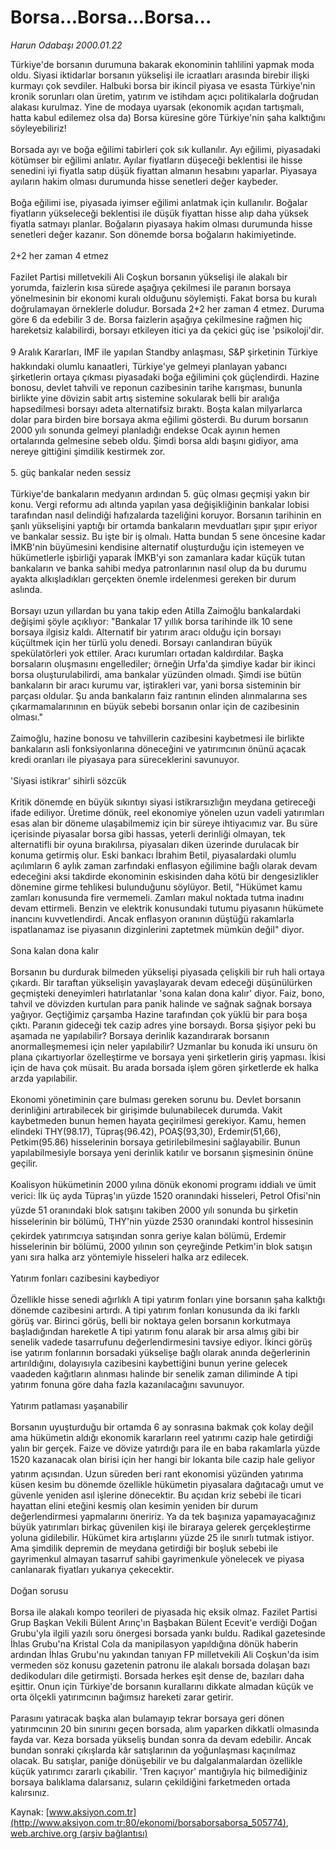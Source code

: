 # Borsa...Borsa...Borsa...

*Harun Odabaşı 2000.01.22*

<div class="pNewsDetailMainContent" itemprop="articleBody">
 Türkiye'de borsanın durumuna bakarak ekonominin tahlilini yapmak moda oldu. Siyasi iktidarlar borsanın yükselişi ile icraatları arasında birebir ilişki kurmayı çok sevdiler. Halbuki borsa bir ikincil piyasa ve esasta Türkiye'nin kronik sorunları olan üretim, yatırım ve istihdam açıcı politikalarla doğrudan alakası kurulmaz. Yine de modaya uyarsak (ekonomik açıdan tartışmalı, hatta kabul edilemez olsa da) Borsa küresine göre Türkiye'nin şaha kalktığını söyleyebiliriz!
 <br/>
 <br/>
 Borsada ayı ve boğa eğilimi tabirleri çok sık kullanılır. Ayı eğilimi, piyasadaki kötümser bir eğilimi anlatır. Ayılar fiyatların düşeceği beklentisi ile hisse senedini iyi fiyatla satıp düşük fiyattan almanın hesabını yaparlar. Piyasaya ayıların hakim olması durumunda hisse senetleri değer kaybeder.
 <br/>
 <br/>
 Boğa eğilimi ise, piyasada iyimser eğilimi anlatmak için kullanılır. Boğalar fiyatların yükseleceği beklentisi ile düşük fiyattan hisse alıp daha yüksek fiyatla satmayı planlar. Boğaların piyasaya hakim olması durumunda hisse senetleri değer kazanır. Son dönemde borsa boğaların hakimiyetinde.
 <br/>
 <br/>
 2+2 her zaman 4 etmez
 <br/>
 <br/>
 Fazilet Partisi milletvekili Ali Coşkun borsanın yükselişi ile alakalı bir yorumda, faizlerin kısa sürede aşağıya çekilmesi ile paranın borsaya yönelmesinin bir ekonomi kuralı olduğunu söylemişti. Fakat borsa bu kuralı doğrulamayan örneklerle doludur. Borsada 2+2  her zaman 4 etmez. Duruma göre 6 da edebilir 3 de. Borsa faizlerin aşağıya çekilmesine rağmen hiç hareketsiz kalabilirdi, borsayı etkileyen itici ya da çekici güç ise 'psikoloji'dir.
 <br/>
 <br/>
 9 Aralık Kararları, IMF ile yapılan Standby anlaşması, S&amp;P şirketinin Türkiye hakkındaki olumlu kanaatleri, Türkiye'ye gelmeyi planlayan yabancı şirketlerin ortaya çıkması piyasadaki boğa eğilimini çok güçlendirdi. Hazine bonosu, devlet tahvili ve reponun cazibesinin tarihe karışması, bununla birlikte yine dövizin sabit artış sistemine sokularak belli bir aralığa hapsedilmesi borsayı adeta alternatifsiz bıraktı. Boşta kalan milyarlarca dolar para birden bire borsaya akma eğilimi gösterdi. Bu durum borsanın 2000 yılı sonunda gelmeyi planladığı endekse Ocak ayının hemen ortalarında gelmesine sebeb oldu. Şimdi borsa aldı başını gidiyor, ama nereye gittiğini şimdilik kestirmek zor.
 <br/>
 <br/>
 5. güç bankalar neden sessiz
 <br/>
 <br/>
 Türkiye'de bankaların medyanın ardından 5. güç olması geçmişi yakın bir konu. Vergi reformu adı altında yapılan yasa değişikliğinin bankalar lobisi tarafından nasıl delindiği hafızalarda tazeliğini koruyor. Borsanın tarihinin en şanlı yükselişini yaptığı bir ortamda bankaların mevduatları şıpır şıpır eriyor ve bankalar sessiz. Bu işte bir iş olmalı. Hatta bundan 5 sene öncesine kadar İMKB'nin büyümesini kendisine alternatif oluşturduğu için istemeyen ve hükümetlerle işbirliği yaparak İMKB'yi son zamanlara kadar küçük tutan bankaların ve banka sahibi medya patronlarının nasıl olup da bu durumu ayakta alkışladıkları gerçekten önemle irdelenmesi gereken bir durum aslında.
 <br/>
 <br/>
 Borsayı uzun yıllardan bu yana takip eden Atilla Zaimoğlu bankalardaki değişimi şöyle açıklıyor: "Bankalar 17 yıllık borsa tarihinde ilk 10 sene borsaya ilgisiz kaldı. Alternatif bir yatırım aracı olduğu için borsayı küçültmek için her türlü yolu denedi. Borsayı canlandıran büyük spekülatörleri yok ettiler. Aracı kurumları ortadan kaldırdılar. Başka borsaların oluşmasını engellediler; örneğin Urfa'da şimdiye kadar bir ikinci borsa oluşturulabilirdi, ama bankalar yüzünden olmadı. Şimdi ise bütün bankaların bir aracı kurumu var, iştirakleri var, yani borsa sisteminin bir parçası oldular. Şu anda bankaların faiz rantının elinden alınmalarına ses çıkarmamalarınının en büyük sebebi borsanın onlar için de cazibesinin olması."
 <br/>
 <br/>
 Zaimoğlu, hazine bonosu ve tahvillerin cazibesini kaybetmesi ile birlikte bankaların asli fonksiyonlarına döneceğini ve yatırımcının önünü açacak kredi oranları ile piyasaya para süreceklerini savunuyor.
 <br/>
 <br/>
 'Siyasi istikrar' sihirli sözcük
 <br/>
 <br/>
 Kritik dönemde en büyük sıkıntıyı siyasi istikrarsızlığın meydana getireceği ifade ediliyor.  Üretime dönük, reel ekonomiye yönelen uzun vadeli yatırımları esas alan bir döneme ulaşabilmemiz için bir süreye ihtiyacımız var. Bu süre içerisinde piyasalar borsa gibi hassas, yeterli derinliği olmayan, tek alternatifli bir oyuna bırakılırsa, piyasaları diken üzerinde durulacak bir konuma getirmiş olur. Eski bankacı İbrahim Betil, piyasalardaki olumlu açılımların 6 aylık zaman zarfındaki enflasyon eğilimine bağlı olarak devam edeceğini aksi takdirde ekonominin eskisinden daha kötü bir dengesizlikler dönemine girme tehlikesi bulunduğunu söylüyor. Betil, "Hükümet kamu zamları konusunda fire vermemeli. Zamları makul noktada tutma inadını devam ettirmeli. Benzin ve elektrik konusundaki tutumu piyasanın hükümete inancını kuvvetlendirdi. Ancak enflasyon oranının düştüğü rakamlarla ispatlanamaz ise piyasanın dizginlerini zaptetmek mümkün değil" diyor.
 <br/>
 <br/>
 Sona kalan dona kalır
 <br/>
 <br/>
 Borsanın bu durdurak bilmeden yükselişi piyasada çelişkili bir ruh hali ortaya çıkardı. Bir taraftan yükselişin yavaşlayarak devam edeceği düşünülürken geçmişteki deneyimleri hatırlatanlar 'sona kalan dona kalır' diyor. Faiz, bono, tahvil ve dövizden kurtulan para panik halinde ve sağnak sağnak borsaya yağıyor. Geçtiğimiz çarşamba Hazine tarafından çok yüklü bir para boşa çıktı. Paranın gideceği tek cazip adres yine borsaydı. Borsa şişiyor peki bu aşamada ne yapılabilir? Borsaya derinlik kazandırarak borsanın anormalleşmemesi için neler yapılabilir? Uzmanlar bu konuda iki unsuru ön plana çıkartıyorlar özelleştirme ve borsaya yeni şirketlerin giriş yapması. İkisi için de hava çok müsait. Bu arada borsada işlem gören şirketlerde ek halka arzda yapılabilir.
 <br/>
 <br/>
 Ekonomi yönetiminin çare bulması gereken sorunu bu. Devlet borsanın derinliğini artırabilecek bir girişimde bulunabilecek durumda. Vakit kaybetmeden bunun hemen hayata geçirilmesi gerekiyor. Kamu, hemen elindeki THY(98.17), Tüpraş(96.42), POAŞ(93,30), Erdemir(51,66), Petkim(95.86) hisselerinin borsaya getirilebilmesini sağlayabilir. Bunun yapılabilmesiyle borsaya yeni derinlik katılır ve borsanın şişmesinin önüne geçilir.
 <br/>
 <br/>
 Koalisyon hükümetinin 2000 yılına dönük ekonomi programı iddialı ve ümit verici: İlk üç ayda Tüpraş'ın yüzde 1520 oranındaki hisseleri, Petrol Ofisi'nin yüzde 51 oranındaki blok satışını takiben 2000 yılı sonunda bu şirketin hisselerinin bir bölümü, THY'nin yüzde 2530 oranındaki kontrol hissesinin çekirdek yatırımcıya satışından sonra geriye kalan bölümü, Erdemir hisselerinin bir bölümü, 2000 yılının son çeyreğinde Petkim'in blok satışın yanı sıra halka arz yöntemiyle hisseleri halka arz edilecek.
 <br/>
 <br/>
 Yatırım fonları cazibesini kaybediyor
 <br/>
 <br/>
 Özellikle hisse senedi ağırlıklı A tipi yatırım fonları yine borsanın şaha kalktığı dönemde cazibesini artırdı. A tipi yatırım fonları konusunda da iki farklı görüş var. Birinci görüş, belli bir noktaya gelen borsanın korkutmaya başladığından hareketle A tipi yatırım fonu alarak bir arsa almış gibi bir senelik vadede tasarrufunu değerlendirmesini tavsiye ediyor. İkinci görüş ise yatırım fonlarının borsadaki yükselişe bağlı olarak anında değerlerinin artırıldığını, dolayısıyla cazibesini kaybettiğini bunun yerine gelecek vaadeden kağıtların alınması halinde bir senelik zaman diliminde A tipi yatırım fonuna göre daha fazla kazanılacağını savunuyor.
 <br/>
 <br/>
 Yatırım patlaması yaşanabilir
 <br/>
 <br/>
 Borsanın uyuşturduğu bir ortamda 6 ay sonrasına bakmak çok kolay değil ama hükümetin aldığı ekonomik kararların reel yatırımı cazip hale getirdiği yalın bir gerçek. Faize ve dövize yatırdığı para ile en baba rakamlarla yüzde 1520 kazanacak olan birisi için her hangi bir lokanta bile cazip hale geliyor yatırım açısından. Uzun süreden beri rant ekonomisi yüzünden yatırıma küsen kesim bu dönemde özellikle hükümetin piyasalara dağıtacağı umut ve güvenle yeniden asıl işlerine dönecektir. Bu açıdan kriz sebebi ile ticari hayattan elini eteğini kesmiş olan kesimin yeniden bir durum değerlendirmesi yapmalarını öneririz. Ya da tek başınıza yapamayacağınız büyük yatırımları birkaç güvenilen kişi ile biraraya gelerek gerçekleştirme yoluna gidilebilir. Hükümet kira artışlarını yüzde 25 ile sınırlı tutmak istiyor. Ama şimdilik depremin de meydana getirdiği bir boşluk sebebi ile gayrimenkul almayan tasarruf sahibi gayrimenkule yönelecek ve piyasa canlanarak fiyatları yukarıya çekecektir.
 <br/>
 <br/>
 Doğan sorusu
 <br/>
 <br/>
 Borsa ile alakalı kompo teorileri de piyasada hiç eksik olmaz. Fazilet Partisi Grup Başkan Vekili Bülent Arınç'ın Başbakan Bülent Ecevit'e verdiği Doğan Grubu'yla ilgili yazılı soru önergesi borsada yankı buldu. Radikal gazetesinde İhlas Grubu'na Kristal Cola da manipilasyon yapıldığına dönük haberin ardından İhlas Grubu'nu yakından tanıyan FP milletvekili Ali Coşkun'da isim vermeden söz konusu gazetenin patronu ile alakalı borsada dolaşan bazı dedikoduları dile getirmişti. Borsada herkes eşit dense de, bazıları daha eşittir. Onun için Türkiye'de borsanın kurallarını dikkate almadan küçük ve orta ölçekli yatırımcının bağımsız hareketi zarar getirir.
 <br/>
 <br/>
 Parasını yatıracak başka alan bulamayıp tekrar borsaya geri dönen yatırımcının 20 bin sınırını geçen borsada, alım yaparken dikkatli olmasında fayda var. Keza borsada yükseliş bundan sonra da devam edebilir. Ancak bundan sonraki çıkışlarda kâr satışlarının da yoğunlaşması kaçınılmaz olacak. Bu satışlar, paniğe dönüşebilir ve bu dalgalanmalardan özellikle küçük yatırımcı zararlı çıkabilir. 'Tren kaçıyor' mantığıyla hiç bilmediğiniz borsaya balıklama dalarsanız, suların çekildiğini farketmeden ortada kalırsınız.
 <br/>
</div>


Kaynak: [www.aksiyon.com.tr](http://www.aksiyon.com.tr:80/ekonomi/borsaborsaborsa_505774), [web.archive.org (arşiv bağlantısı)](http://web.archive.org/web/20150424005012/http://www.aksiyon.com.tr:80/ekonomi/borsaborsaborsa_505774)
